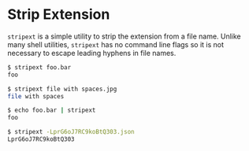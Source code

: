 # Strip Extension

`stripext` is a simple utility to strip the extension from a file name.  Unlike many shell utilities, `stripext` has no command line flags so it is not necessary to escape leading hyphens in file names.

```bash
$ stripext foo.bar
foo

$ stripext file with spaces.jpg
file with spaces

$ echo foo.bar | stripext
foo

$ stripext -LprG6oJ7RC9koBtQ303.json
LprG6oJ7RC9koBtQ303
```
